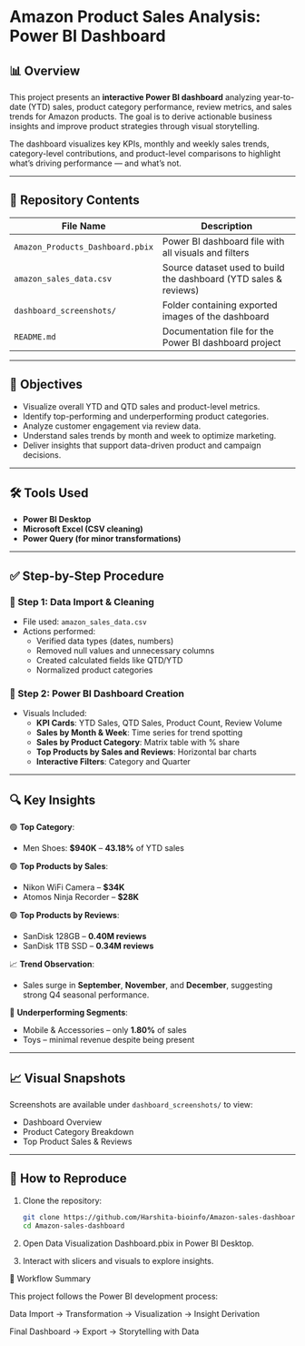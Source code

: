 # Amazon Product Sales Analysis: Power BI Dashboard

## 📊 Overview

This project presents an **interactive Power BI dashboard** analyzing year-to-date (YTD) sales, product category performance, review metrics, and sales trends for Amazon products. The goal is to derive actionable business insights and improve product strategies through visual storytelling.

The dashboard visualizes key KPIs, monthly and weekly sales trends, category-level contributions, and product-level comparisons to highlight what’s driving performance — and what’s not.

---

## 📁 Repository Contents

| File Name                         | Description                                                      |
|----------------------------------|------------------------------------------------------------------|
| `Amazon_Products_Dashboard.pbix` | Power BI dashboard file with all visuals and filters             |
| `amazon_sales_data.csv`          | Source dataset used to build the dashboard (YTD sales & reviews) |
| `dashboard_screenshots/`         | Folder containing exported images of the dashboard               |
| `README.md`                      | Documentation file for the Power BI dashboard project            |

---

## 🎯 Objectives

- Visualize overall YTD and QTD sales and product-level metrics.
- Identify top-performing and underperforming product categories.
- Analyze customer engagement via review data.
- Understand sales trends by month and week to optimize marketing.
- Deliver insights that support data-driven product and campaign decisions.

---

## 🛠️ Tools Used

- **Power BI Desktop**
- **Microsoft Excel (CSV cleaning)**
- **Power Query (for minor transformations)**

---

## ✅ Step-by-Step Procedure

### 🔹 Step 1: Data Import & Cleaning
- File used: `amazon_sales_data.csv`
- Actions performed:
  - Verified data types (dates, numbers)
  - Removed null values and unnecessary columns
  - Created calculated fields like QTD/YTD
  - Normalized product categories

### 🔹 Step 2: Power BI Dashboard Creation
- Visuals Included:
  - **KPI Cards**: YTD Sales, QTD Sales, Product Count, Review Volume
  - **Sales by Month & Week**: Time series for trend spotting
  - **Sales by Product Category**: Matrix table with % share
  - **Top Products by Sales and Reviews**: Horizontal bar charts
  - **Interactive Filters**: Category and Quarter

---

## 🔍 Key Insights

🟢 **Top Category**:  
- Men Shoes: **$940K** – **43.18%** of YTD sales

🟢 **Top Products by Sales**:  
- Nikon WiFi Camera – **$34K**  
- Atomos Ninja Recorder – **$28K**

🟢 **Top Products by Reviews**:  
- SanDisk 128GB – **0.40M reviews**  
- SanDisk 1TB SSD – **0.34M reviews**

📈 **Trend Observation**:  
- Sales surge in **September**, **November**, and **December**, suggesting strong Q4 seasonal performance.

🔴 **Underperforming Segments**:  
- Mobile & Accessories – only **1.80%** of sales  
- Toys – minimal revenue despite being present

---

## 📈 Visual Snapshots

Screenshots are available under `dashboard_screenshots/` to view:
- Dashboard Overview
- Product Category Breakdown
- Top Product Sales & Reviews

---

## 🔁 How to Reproduce

1. Clone the repository:
   ```bash
   git clone https://github.com/Harshita-bioinfo/Amazon-sales-dashboard.git
   cd Amazon-sales-dashboard
2. Open Data Visualization Dashboard.pbix in Power BI Desktop.

3. Interact with slicers and visuals to explore insights.

🔄 Workflow Summary

This project follows the Power BI development process:

Data Import → Transformation → Visualization → Insight Derivation

Final Dashboard → Export → Storytelling with Data


